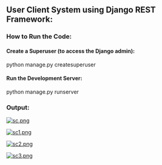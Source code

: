 ## User Client System using Django REST Framework:

### How to Run the Code:

#### Create a Superuser (to access the Django admin):

python manage.py createsuperuser

#### Run the Development Server:

python manage.py runserver

### Output:

[![sc.png](https://i.postimg.cc/MGXC6Y6j/sc.png)](https://postimg.cc/yJ4QncSV)


[![sc1.png](https://i.postimg.cc/LszzZc8d/sc1.png)](https://postimg.cc/rdwdBY4g)


[![sc2.png](https://i.postimg.cc/rmwKF3dN/sc2.png)](https://postimg.cc/4KjJW8QY)

[![sc3.png](https://i.postimg.cc/3R1f24xH/sc3.png)](https://postimg.cc/PpLMjqD6)
